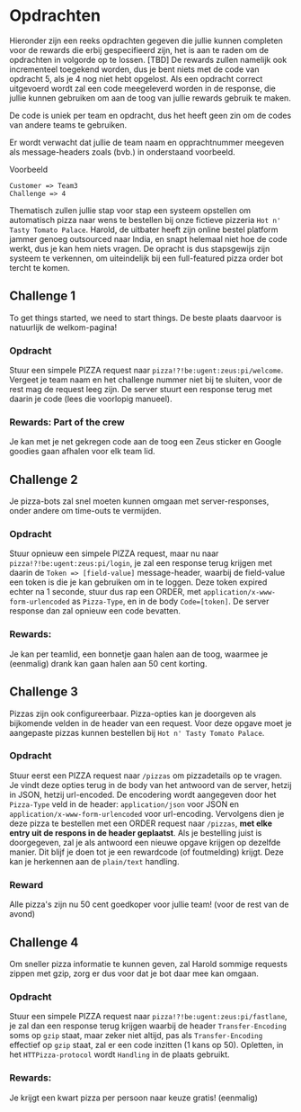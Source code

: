 # Opdrachten

Hieronder zijn een reeks opdrachten gegeven die jullie kunnen completen voor de rewards die erbij gespecifieerd zijn, het is aan te raden om de opdrachten in volgorde op te lossen. [TBD] De rewards zullen namelijk ook incrementeel toegekend worden, dus je bent niets met de code van opdracht 5, als je 4 nog niet hebt opgelost.
Als een opdracht correct uitgevoerd wordt zal een code meegeleverd worden in de response, die jullie kunnen gebruiken om aan de toog van jullie rewards gebruik te maken.

De code is uniek per team en opdracht, dus het heeft geen zin om de codes van andere teams te gebruiken.

Er wordt verwacht dat jullie de team naam en opprachtnummer meegeven als message-headers zoals (bvb.) in onderstaand voorbeeld.

Voorbeeld
```
Customer => Team3
Challenge => 4
```
Thematisch zullen jullie stap voor stap een systeem opstellen om automatisch pizza naar wens te bestellen bij onze fictieve pizzeria `Hot n' Tasty Tomato Palace`. Harold, de uitbater heeft zijn online bestel platform jammer genoeg outsourced naar India, en snapt helemaal niet hoe de code werkt, dus je kan hem niets vragen. De opracht is dus stapsgewijs zijn systeem te verkennen, om uiteindelijk bij een full-featured pizza order bot tercht te komen.

## Challenge 1
To get things started, we need to start things. De beste plaats daarvoor is natuurlijk de welkom-pagina!

### Opdracht
Stuur een simpele PIZZA request naar `pizza!?!be:ugent:zeus:pi/welcome`. Vergeet je team naam en het challenge nummer niet bij te sluiten, voor de rest mag de request leeg zijn. De server stuurt een response terug met daarin je code (lees die voorlopig manueel).

### Rewards: Part of the crew
Je kan met je net gekregen code aan de toog een Zeus sticker en Google goodies gaan afhalen voor elk team lid.

## Challenge 2
Je pizza-bots zal snel moeten kunnen omgaan met server-responses, onder andere om time-outs te vermijden.

### Opdracht
Stuur opnieuw een simpele PIZZA request, maar nu naar `pizza!?!be:ugent:zeus:pi/login`, je zal een response terug krijgen met daarin de `Token => [field-value]` message-header, waarbij de field-value een token is die je kan gebruiken om in te loggen. Deze token expired echter na 1 seconde, stuur dus rap een ORDER, met `application/x-www-form-urlencoded` as `Pizza-Type`, en in de body `Code=[token]`. De server response dan zal opnieuw een code bevatten.

### Rewards: 
Je kan per teamlid, een bonnetje gaan halen aan de toog, waarmee je (eenmalig) drank kan gaan halen aan 50 cent korting.

## Challenge 3
Pizzas zijn ook configureerbaar. Pizza-opties kan je doorgeven als bijkomende velden in de header van een request. Voor deze opgave moet je aangepaste pizzas kunnen bestellen bij `Hot n' Tasty Tomato Palace`.

### Opdracht
Stuur eerst een PIZZA request naar `/pizzas` om pizzadetails op te vragen. Je vindt deze opties terug in de body van het antwoord van de server, hetzij in JSON, hetzij url-encoded. De encodering wordt aangegeven door het `Pizza-Type` veld in de header: `application/json` voor JSON en `application/x-www-form-urlencoded` voor url-encoding. Vervolgens dien je deze pizza te bestellen met een ORDER request naar `/pizzas`, **met elke entry uit de respons in de header geplaatst**. Als je bestelling juist is doorgegeven, zal je als antwoord een nieuwe opgave krijgen op dezelfde manier. Dit blijf je doen tot je een rewardcode (of foutmelding) krijgt. Deze kan je herkennen aan de `plain/text` handling.

### Reward
Alle pizza's zijn nu 50 cent goedkoper voor jullie team! (voor de rest van de avond)

## Challenge 4
Om sneller pizza informatie te kunnen geven, zal Harold sommige requests zippen met gzip, zorg er dus voor dat je bot daar mee kan omgaan.

### Opdracht
Stuur een simpele PIZZA request naar `pizza!?!be:ugent:zeus:pi/fastlane`, je zal dan een response terug krijgen waarbij de header `Transfer-Encoding` soms op `gzip` staat, maar zeker niet altijd, pas als `Transfer-Encoding` effectief op `gzip` staat, zal er een code inzitten (1 kans op 50).
Opletten, in het `HTTPizza-protocol` wordt `Handling` in de plaats gebruikt.

### Rewards:
Je krijgt een kwart pizza per persoon naar keuze gratis! (eenmalig)
